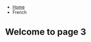 <ul class="breadcrumb">
  <li><a href="index.html">Home</a></li>
  <li>French</li>
</ul>

<h1>Welcome to page 3</h1>
